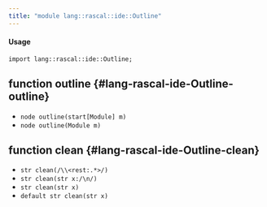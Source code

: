 ```yaml
---
title: "module lang::rascal::ide::Outline"
---
```


#### Usage

`import lang::rascal::ide::Outline;`


## function outline {#lang-rascal-ide-Outline-outline}

* ``node outline(start[Module] m)``
* ``node outline(Module m)``

## function clean {#lang-rascal-ide-Outline-clean}

* ``str clean(/\\<rest:.*>/)``
* ``str clean(str x:/\n/)``
* ``str clean(str x)``
* ``default str clean(str x)``

